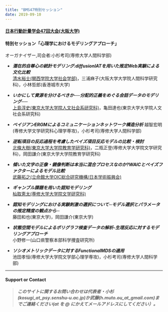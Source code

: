 ```yaml
---
title: "BMS47特別セッション"
date: 2019-09-10
---
```


#### [日本行動計量学会47回大会(大阪大学)](http://bsj.wdc-jp.com/2019/)　　
#### 特別セッション「心理学におけるモデリングアプローチ」  


オーガナイザー,司会者:小杉考司(専修大学人間科学部)

  + ***潜在的自尊心の統計モデリング:diffusionIATを用いた推定Web実験による文化比較***  
  [清水裕士(関西学院大学社会学部)](http://norimune.net/)，三浦麻子(大阪大学大学院人間科学研究科)，小林哲郎(香港城市大学)    
  
  + ***いかにして資源を分けるべきか──分配的正義をめぐる会話データのモデリング──***  
  [上島淳史(東京大学大学院人文社会系研究科)](https://ueshima73.github.io/)，亀田達也(東京大学大学院人文社会系研究科)      
  
  + ***ベイジアンERGMによるコミュニケーションネットワーク構造分析*** 
  越智宏明(専修大学文学研究科心理学専攻)，小杉考司(専修大学人間科学部)    
  
  + ***逆転項目の反応過程を考慮したベイズ項目反応モデルの比較・検討***  
  [北條大樹(東京大学大学院教育学研究科)](https://dastatis.github.io/biography.html)，二瓶正登(専修大学大学院文学研究科)，岡田謙介(東京大学大学院教育学研究科)    
  
  + ***傾いた文字の正像・鏡像判断は本当に混合プロセスなのか?WAICとベイズファクターによるモデル比較***  
  [武藤拓之(立命館大学OIC総合研究機構/日本学術振興会)](http://mutopsy.net/)  

  + ***ギャンブル課題を用いた認知モデリング***  
  [杣取恵太(専修大学大学院文学研究科)](https://ksomatori.github.io/homepage/index.html)  
  
  + ***認知モデリングにおける実験刺激の選択について─モデル選択とパラメータの推定精度の観点から─***    
  藤田和也(東京大学)，岡田謙介(東京大学)    
  
  + ***状態空間モデルによるポリグラフ検査データの解析-生理反応に対するモデリングアプローチ***  
  小野修一(山口県警察本部科学捜査研究所)  
  
  + ***ソシオメトリックデータに対するFunctionalMDSの適用***  
  池田孝恒(専修大学大学院文学部心理学専攻)，小杉考司(専修大学人間科学部)    
    
---      
      
#### Support or Contact

> ##### このサイトに関するお問い合わせは代表者・小杉(kosugi_at_psy.senshu-u.ac.jp)か武藤(h.muto.ou_at_gmail.com)までご連絡ください(_at_ を @ にかえてメールアドレスにしてください）。

